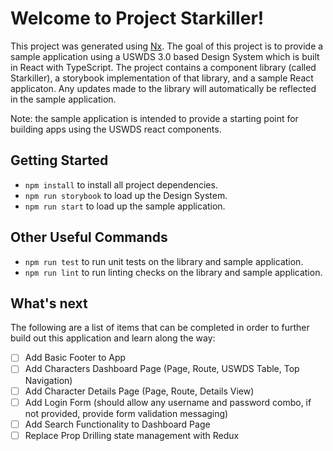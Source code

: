 # Welcome to Project Starkiller!

This project was generated using [Nx](https://nx.dev). The goal of this project is to provide a sample application using a USWDS 3.0 based Design System which is built in React with TypeScript. The project contains a component library (called Starkiller), a storybook implementation of that library, and a sample React applicaton. Any updates made to the library will automatically be reflected in the sample application.

Note: the sample application is intended to provide a starting point for building apps using the USWDS react components.

## Getting Started

- `npm install` to install all project dependencies.
- `npm run storybook` to load up the Design System.
- `npm run start` to load up the sample application.

## Other Useful Commands

- `npm run test` to run unit tests on the library and sample application.
- `npm run lint` to run linting checks on the library and sample application.

## What's next

The following are a list of items that can be completed in order to further build out this application and learn along the way:

- [ ] Add Basic Footer to App
- [ ] Add Characters Dashboard Page (Page, Route, USWDS Table, Top Navigation)
- [ ] Add Character Details Page (Page, Route, Details View)
- [ ] Add Login Form (should allow any username and password combo, if not provided, provide form validation messaging)
- [ ] Add Search Functionality to Dashboard Page
- [ ] Replace Prop Drilling state management with Redux
